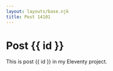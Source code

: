 ```yaml
---
layout: layouts/base.njk
title: Post 14101
---
```


# Post {{ id }}

This is post {{ id }} in my Eleventy project.

